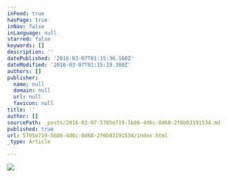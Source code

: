 ```yaml
---
inFeed: true
hasPage: true
inNav: false
inLanguage: null
starred: false
keywords: []
description: ''
datePublished: '2016-03-07T01:15:36.160Z'
dateModified: '2016-03-07T01:15:19.380Z'
authors: []
publisher:
  name: null
  domain: null
  url: null
  favicon: null
title: ''
author: []
sourcePath: _posts/2016-03-07-5785e719-5b86-4d6c-8d68-2f6b03191534.md
published: true
url: 5785e719-5b86-4d6c-8d68-2f6b03191534/index.html
_type: Article

---
```

![](https://the-grid-user-content.s3-us-west-2.amazonaws.com/bb631c45-08ae-43bd-8b28-9dd1bdd1fc45.jpg)